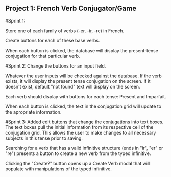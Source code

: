 ## Project 1: French Verb Conjugator/Game

#Sprint 1:

Store one of each family of verbs (-er, -ir, -re) in French.

Create buttons for each of these base verbs.

When each button is clicked, the database will display the present-tense conjugation for that particular verb.

#Sprint 2:
Change the buttons for an input field.

Whatever the user inputs will be checked against the database. If the verb exists, it will display the present tense conjugation on the screen. If it doesn't exist, default "not found" text will display on the screen.

Each verb should display with buttons for each tense: Present and Imparfait.

When each button is clicked, the text in the conjugation grid will update to the apropriate information.

#Sprint 3:
Added edit buttons that change the conjugations into text boxes. The text boxes pull the initial information from its respective cell of the conjugation grid. This allows the user to make changes to all necessary subjects in this tense prior to saving.

Searching for a verb that has a valid infinitive structure (ends in "ir", "er" or "re") presents a button to create a new verb from the typed infinitive.

Clicking the "Create?" button opens up a Create Verb modal that will populate with manipulations of the typed infinitive.